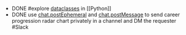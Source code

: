 - DONE #explore [dataclasses](https://docs.python.org/3/library/dataclasses.html) in [[Python]]
- DONE use [chat.postEphemeral](https://api.slack.com/methods/chat.postEphemeral) and [chat.postMessage](https://api.slack.com/methods/chat.postMessage) to send career progression radar chart privately in a channel and DM the requester #Slack
